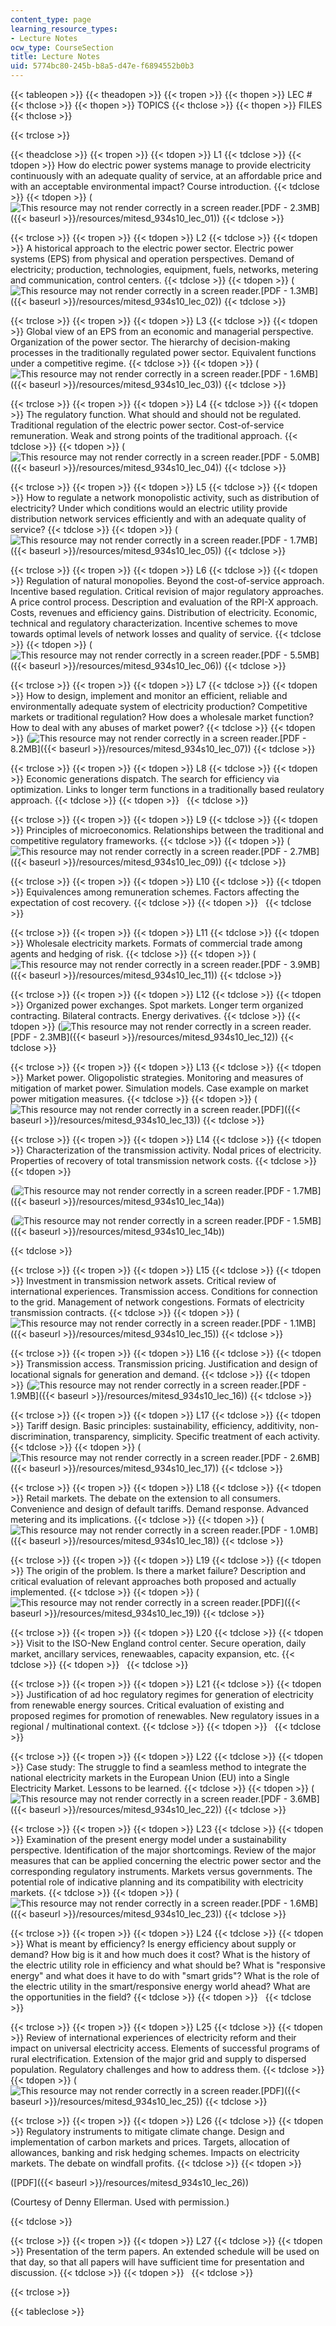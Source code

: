 ```yaml
---
content_type: page
learning_resource_types:
- Lecture Notes
ocw_type: CourseSection
title: Lecture Notes
uid: 5774bc80-245b-b8a5-d47e-f6894552b0b3
---
```


{{< tableopen >}}
{{< theadopen >}}
{{< tropen >}}
{{< thopen >}}
LEC #
{{< thclose >}}
{{< thopen >}}
TOPICS
{{< thclose >}}
{{< thopen >}}
FILES
{{< thclose >}}

{{< trclose >}}

{{< theadclose >}}
{{< tropen >}}
{{< tdopen >}}
L1
{{< tdclose >}}
{{< tdopen >}}
How do electric power systems manage to provide electricity continuously with an adequate quality of service, at an affordable price and with an acceptable environmental impact? Course introduction.
{{< tdclose >}}
{{< tdopen >}}
(![This resource may not render correctly in a screen reader.](/images/inacessible.gif)[PDF - 2.3MB]({{< baseurl >}}/resources/mitesd_934s10_lec_01))
{{< tdclose >}}

{{< trclose >}}
{{< tropen >}}
{{< tdopen >}}
L2
{{< tdclose >}}
{{< tdopen >}}
A historical approach to the electric power sector. Electric power systems (EPS) from physical and operation perspectives. Demand of electricity; production, technologies, equipment, fuels, networks, metering and communication, control centers.
{{< tdclose >}}
{{< tdopen >}}
(![This resource may not render correctly in a screen reader.](/images/inacessible.gif)[PDF - 1.3MB]({{< baseurl >}}/resources/mitesd_934s10_lec_02))
{{< tdclose >}}

{{< trclose >}}
{{< tropen >}}
{{< tdopen >}}
L3
{{< tdclose >}}
{{< tdopen >}}
Global view of an EPS from an economic and managerial perspective. Organization of the power sector. The hierarchy of decision-making processes in the traditionally regulated power sector. Equivalent functions under a competitive regime.
{{< tdclose >}}
{{< tdopen >}}
(![This resource may not render correctly in a screen reader.](/images/inacessible.gif)[PDF - 1.6MB]({{< baseurl >}}/resources/mitesd_934s10_lec_03))
{{< tdclose >}}

{{< trclose >}}
{{< tropen >}}
{{< tdopen >}}
L4
{{< tdclose >}}
{{< tdopen >}}
The regulatory function. What should and should not be regulated. Traditional regulation of the electric power sector. Cost-of-service remuneration. Weak and strong points of the traditional approach.
{{< tdclose >}}
{{< tdopen >}}
(![This resource may not render correctly in a screen reader.](/images/inacessible.gif)[PDF - 5.0MB]({{< baseurl >}}/resources/mitesd_934s10_lec_04))
{{< tdclose >}}

{{< trclose >}}
{{< tropen >}}
{{< tdopen >}}
L5
{{< tdclose >}}
{{< tdopen >}}
How to regulate a network monopolistic activity, such as distribution of electricity? Under which conditions would an electric utility provide distribution network services efficiently and with an adequate quality of service?
{{< tdclose >}}
{{< tdopen >}}
(![This resource may not render correctly in a screen reader.](/images/inacessible.gif)[PDF - 1.7MB]({{< baseurl >}}/resources/mitesd_934s10_lec_05))
{{< tdclose >}}

{{< trclose >}}
{{< tropen >}}
{{< tdopen >}}
L6
{{< tdclose >}}
{{< tdopen >}}
Regulation of natural monopolies. Beyond the cost-of-service approach. Incentive based regulation. Critical revision of major regulatory approaches. A price control process. Description and evaluation of the RPI-X approach. Costs, revenues and efficiency gains. Distribution of electricity. Economic, technical and regulatory characterization. Incentive schemes to move towards optimal levels of network losses and quality of service.
{{< tdclose >}}
{{< tdopen >}}
(![This resource may not render correctly in a screen reader.](/images/inacessible.gif)[PDF - 5.5MB]({{< baseurl >}}/resources/mitesd_934s10_lec_06))
{{< tdclose >}}

{{< trclose >}}
{{< tropen >}}
{{< tdopen >}}
L7
{{< tdclose >}}
{{< tdopen >}}
How to design, implement and monitor an efficient, reliable and environmentally adequate system of electricity production? Competitive markets or traditional regulation? How does a wholesale market function? How to deal with any abuses of market power?
{{< tdclose >}}
{{< tdopen >}}
(![This resource may not render correctly in a screen reader.](/images/inacessible.gif)[PDF - 8.2MB]({{< baseurl >}}/resources/mitesd_934s10_lec_07))
{{< tdclose >}}

{{< trclose >}}
{{< tropen >}}
{{< tdopen >}}
L8
{{< tdclose >}}
{{< tdopen >}}
Economic generations dispatch. The search for efficiency via optimization. Links to longer term functions in a traditionally based reulatory approach.
{{< tdclose >}}
{{< tdopen >}}
 
{{< tdclose >}}

{{< trclose >}}
{{< tropen >}}
{{< tdopen >}}
L9
{{< tdclose >}}
{{< tdopen >}}
Principles of microeconomics. Relationships between the traditional and competitive regulatory frameworks.
{{< tdclose >}}
{{< tdopen >}}
(![This resource may not render correctly in a screen reader.](/images/inacessible.gif)[PDF - 2.7MB]({{< baseurl >}}/resources/mitesd_934s10_lec_09))
{{< tdclose >}}

{{< trclose >}}
{{< tropen >}}
{{< tdopen >}}
L10
{{< tdclose >}}
{{< tdopen >}}
Equivalences among remuneration schemes. Factors affecting the expectation of cost recovery.
{{< tdclose >}}
{{< tdopen >}}
 
{{< tdclose >}}

{{< trclose >}}
{{< tropen >}}
{{< tdopen >}}
L11
{{< tdclose >}}
{{< tdopen >}}
Wholesale electricity markets. Formats of commercial trade among agents and hedging of risk.
{{< tdclose >}}
{{< tdopen >}}
(![This resource may not render correctly in a screen reader.](/images/inacessible.gif)[PDF - 3.9MB]({{< baseurl >}}/resources/mitesd_934s10_lec_11))
{{< tdclose >}}

{{< trclose >}}
{{< tropen >}}
{{< tdopen >}}
L12
{{< tdclose >}}
{{< tdopen >}}
Organized power exchanges. Spot markets. Longer term organized contracting. Bilateral contracts. Energy derivatives.
{{< tdclose >}}
{{< tdopen >}}
(![This resource may not render correctly in a screen reader.](/images/inacessible.gif)[PDF - 2.3MB]({{< baseurl >}}/resources/mitesd_934s10_lec_12))
{{< tdclose >}}

{{< trclose >}}
{{< tropen >}}
{{< tdopen >}}
L13
{{< tdclose >}}
{{< tdopen >}}
Market power. Oligopolistic strategies. Monitoring and measures of mitigation of market power. Simulation models. Case example on market power mitigation measures.
{{< tdclose >}}
{{< tdopen >}}
(![This resource may not render correctly in a screen reader.](/images/inacessible.gif)[PDF]({{< baseurl >}}/resources/mitesd_934s10_lec_13))
{{< tdclose >}}

{{< trclose >}}
{{< tropen >}}
{{< tdopen >}}
L14
{{< tdclose >}}
{{< tdopen >}}
Characterization of the transmission activity. Nodal prices of electricity. Properties of recovery of total transmission network costs.
{{< tdclose >}}
{{< tdopen >}}


(![This resource may not render correctly in a screen reader.](/images/inacessible.gif)[PDF - 1.7MB]({{< baseurl >}}/resources/mitesd_934s10_lec_14a))

(![This resource may not render correctly in a screen reader.](/images/inacessible.gif)[PDF - 1.5MB]({{< baseurl >}}/resources/mitesd_934s10_lec_14b))


{{< tdclose >}}

{{< trclose >}}
{{< tropen >}}
{{< tdopen >}}
L15
{{< tdclose >}}
{{< tdopen >}}
Investment in transmission network assets. Critical review of international experiences. Transmission access. Conditions for connection to the grid. Management of network congestions. Formats of electricity transmission contracts.
{{< tdclose >}}
{{< tdopen >}}
(![This resource may not render correctly in a screen reader.](/images/inacessible.gif)[PDF - 1.1MB]({{< baseurl >}}/resources/mitesd_934s10_lec_15))
{{< tdclose >}}

{{< trclose >}}
{{< tropen >}}
{{< tdopen >}}
L16
{{< tdclose >}}
{{< tdopen >}}
Transmission access. Transmission pricing. Justification and design of locational signals for generation and demand.
{{< tdclose >}}
{{< tdopen >}}
(![This resource may not render correctly in a screen reader.](/images/inacessible.gif)[PDF - 1.9MB]({{< baseurl >}}/resources/mitesd_934s10_lec_16))
{{< tdclose >}}

{{< trclose >}}
{{< tropen >}}
{{< tdopen >}}
L17
{{< tdclose >}}
{{< tdopen >}}
Tariff design. Basic principles: sustainability, efficiency, additivity, non-discrimination, transparency, simplicity. Specific treatment of each activity.
{{< tdclose >}}
{{< tdopen >}}
(![This resource may not render correctly in a screen reader.](/images/inacessible.gif)[PDF - 2.6MB]({{< baseurl >}}/resources/mitesd_934s10_lec_17))
{{< tdclose >}}

{{< trclose >}}
{{< tropen >}}
{{< tdopen >}}
L18
{{< tdclose >}}
{{< tdopen >}}
Retail markets. The debate on the extension to all consumers. Convenience and design of default tariffs. Demand response. Advanced metering and its implications.
{{< tdclose >}}
{{< tdopen >}}
(![This resource may not render correctly in a screen reader.](/images/inacessible.gif)[PDF - 1.0MB]({{< baseurl >}}/resources/mitesd_934s10_lec_18))
{{< tdclose >}}

{{< trclose >}}
{{< tropen >}}
{{< tdopen >}}
L19
{{< tdclose >}}
{{< tdopen >}}
The origin of the problem. Is there a market failure? Description and critical evaluation of relevant approaches both proposed and actually implemented.
{{< tdclose >}}
{{< tdopen >}}
(![This resource may not render correctly in a screen reader.](/images/inacessible.gif)[PDF]({{< baseurl >}}/resources/mitesd_934s10_lec_19))
{{< tdclose >}}

{{< trclose >}}
{{< tropen >}}
{{< tdopen >}}
L20
{{< tdclose >}}
{{< tdopen >}}
Visit to the ISO-New England control center. Secure operation, daily market, ancillary services, renewaables, capacity expansion, etc.
{{< tdclose >}}
{{< tdopen >}}
 
{{< tdclose >}}

{{< trclose >}}
{{< tropen >}}
{{< tdopen >}}
L21
{{< tdclose >}}
{{< tdopen >}}
Justification of ad hoc regulatory regimes for generation of electricity from renewable energy sources. Critical evaluation of existing and proposed regimes for promotion of renewables. New regulatory issues in a regional / multinational context.
{{< tdclose >}}
{{< tdopen >}}
 
{{< tdclose >}}

{{< trclose >}}
{{< tropen >}}
{{< tdopen >}}
L22
{{< tdclose >}}
{{< tdopen >}}
Case study: The struggle to find a seamless method to integrate the national electricity markets in the European Union (EU) into a Single Electricity Market. Lessons to be learned.
{{< tdclose >}}
{{< tdopen >}}
(![This resource may not render correctly in a screen reader.](/images/inacessible.gif)[PDF - 3.6MB]({{< baseurl >}}/resources/mitesd_934s10_lec_22))
{{< tdclose >}}

{{< trclose >}}
{{< tropen >}}
{{< tdopen >}}
L23
{{< tdclose >}}
{{< tdopen >}}
Examination of the present energy model under a sustainability perspective. Identification of the major shortcomings. Review of the major measures that can be applied concerning the electric power sector and the corresponding regulatory instruments. Markets versus governments. The potential role of indicative planning and its compatibility with electricity markets.
{{< tdclose >}}
{{< tdopen >}}
(![This resource may not render correctly in a screen reader.](/images/inacessible.gif)[PDF - 1.6MB]({{< baseurl >}}/resources/mitesd_934s10_lec_23))
{{< tdclose >}}

{{< trclose >}}
{{< tropen >}}
{{< tdopen >}}
L24
{{< tdclose >}}
{{< tdopen >}}
What is meant by efficiency? Is energy efficiency about supply or demand? How big is it and how much does it cost? What is the history of the electric utility role in efficiency and what should be? What is "responsive energy" and what does it have to do with "smart grids"? What is the role of the electric utility in the smart/responsive energy world ahead? What are the opportunities in the field?
{{< tdclose >}}
{{< tdopen >}}
 
{{< tdclose >}}

{{< trclose >}}
{{< tropen >}}
{{< tdopen >}}
L25
{{< tdclose >}}
{{< tdopen >}}
Review of international experiences of electricity reform and their impact on universal electricity access. Elements of successful programs of rural electrification. Extension of the major grid and supply to dispersed population. Regulatory challenges and how to address them.
{{< tdclose >}}
{{< tdopen >}}
(![This resource may not render correctly in a screen reader.](/images/inacessible.gif)[PDF]({{< baseurl >}}/resources/mitesd_934s10_lec_25))
{{< tdclose >}}

{{< trclose >}}
{{< tropen >}}
{{< tdopen >}}
L26
{{< tdclose >}}
{{< tdopen >}}
Regulatory instruments to mitigate climate change. Design and implementation of carbon markets and prices. Targets, allocation of allowances, banking and risk hedging schemes. Impacts on electricity markets. The debate on windfall profits.
{{< tdclose >}}
{{< tdopen >}}


([PDF]({{< baseurl >}}/resources/mitesd_934s10_lec_26))

(Courtesy of Denny Ellerman. Used with permission.)


{{< tdclose >}}

{{< trclose >}}
{{< tropen >}}
{{< tdopen >}}
L27
{{< tdclose >}}
{{< tdopen >}}
Presentation of the term papers. An extended schedule will be used on that day, so that all papers will have sufficient time for presentation and discussion.
{{< tdclose >}}
{{< tdopen >}}
 
{{< tdclose >}}

{{< trclose >}}

{{< tableclose >}}